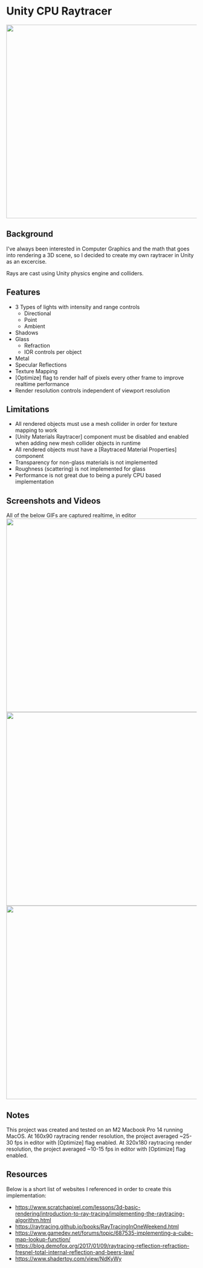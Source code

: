 # Unity CPU Raytracer
<img src="https://github.com/ActualTomato/Raytracing/assets/73549035/03ee6d53-90a7-40a4-b9aa-b6bdf53b3181" width="512">

## Background
I've always been interested in Computer Graphics and the math that goes into rendering a 3D scene, so I decided to create my own raytracer in Unity as an excercise.

Rays are cast using Unity physics engine and colliders.

## Features
* 3 Types of lights with intensity and range controls
  * Directional
  * Point
  * Ambient
* Shadows
* Glass
  * Refraction
  * IOR controls per object
* Metal
* Specular Reflections
* Texture Mapping
* [Optimize] flag to render half of pixels every other frame to improve realtime performance
* Render resolution controls independent of viewport resolution

## Limitations
* All rendered objects must use a mesh collider in order for texture mapping to work
* [Unity Materials Raytracer] component must be disabled and enabled when adding new mesh collider objects in runtime
* All rendered objects must have a [Raytraced Material Properties] component
* Transparency for non-glass materials is not implemented
* Roughness (scattering) is not implemented for glass
* Performance is not great due to being a purely CPU based implementation

## Screenshots and Videos
All of the below GIFs are captured realtime, in editor
<img src="https://github.com/ActualTomato/Raytracing/assets/73549035/639618e8-cd2e-4a44-9b7c-5934776578c1" width="512">
<img src="https://github.com/ActualTomato/Raytracing/assets/73549035/ff890995-7b97-4b07-8115-e9a5458ce0b1" width="512">
<img src="https://github.com/ActualTomato/Raytracing/assets/73549035/f5fe7dcf-773d-43c7-8028-f468845ac5c4" width="512">

## Notes
This project was created and tested on an M2 Macbook Pro 14 running MacOS.
At 160x90 raytracing render resolution, the project averaged ~25-30 fps in editor with [Optimize] flag enabled.
At 320x180 raytracing render resolution, the project averaged ~10-15 fps in editor with [Optimize] flag enabled.

## Resources
Below is a short list of websites I referenced in order to create this implementation:
* https://www.scratchapixel.com/lessons/3d-basic-rendering/introduction-to-ray-tracing/implementing-the-raytracing-algorithm.html
* https://raytracing.github.io/books/RayTracingInOneWeekend.html
* https://www.gamedev.net/forums/topic/687535-implementing-a-cube-map-lookup-function/
* https://blog.demofox.org/2017/01/09/raytracing-reflection-refraction-fresnel-total-internal-reflection-and-beers-law/
* https://www.shadertoy.com/view/NdKyWy
